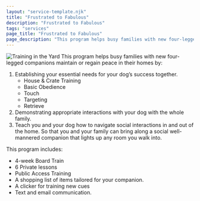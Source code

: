 ```yaml
---
layout: "service-template.njk"
title: "Frustrated to Fabulous"
description: "Frustrated to Fabulous"
tags: "services"
page_title: "Frustrated to Fabulous"
page_description: "This program helps busy families with new four-legged companions maintain or regain peace in their homes"
---
```


![Training in the Yard](https://res.cloudinary.com/ftpta-com/image/upload/f_auto,q_auto/v1667322860/training/20220930_finn_jack_crystal_ewgzde.jpg "Training in the Yard!")
This program helps busy families with new four-legged companions maintain or regain peace in their homes by:

1. Establishing your essential needs for your dog’s success together.
   - House & Crate Training
   - Basic Obedience
   - Touch
   - Targeting
   - Retrieve
2. Demonstrating appropriate interactions with your dog with the whole family.
3. Teach you and your dog how to navigate social interactions in and out of the home.
   So that you and your family can bring along a social well-mannered companion that lights up any room you walk into.

This program includes:

- 4-week Board Train
- 6 Private lessons
- Public Access Training
- A shopping list of items tailored for your companion.
- A clicker for training new cues
- Text and email communication.

